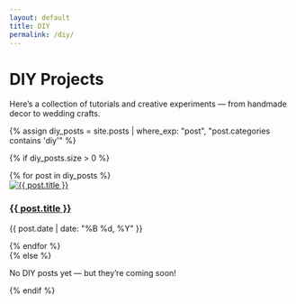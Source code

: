 ```yaml
---
layout: default
title: DIY
permalink: /diy/
---
```


# DIY Projects

Here’s a collection of tutorials and creative experiments — from handmade decor to wedding crafts.

{% assign diy_posts = site.posts | where_exp: "post", "post.categories contains 'diy'" %}

{% if diy_posts.size > 0 %}
<div class="post-grid">
  {% for post in diy_posts %}
    <div class="post-card">
      <a href="{{ post.url }}">
        <div class="img-wrapper">
          <img 
            src="{{ post.featured_image | default: '/assets/images/fallback.jpg' }}" 
            onerror="this.onerror=null;this.src='/assets/images/fallback.jpg';" 
            alt="{{ post.title }}" 
            loading="lazy">
        </div>
        <h3>{{ post.title }}</h3>
      </a>
      <p class="post-date">{{ post.date | date: "%B %d, %Y" }}</p>
    </div>
  {% endfor %}
</div>
{% else %}
<p>No DIY posts yet — but they’re coming soon!</p>
{% endif %}
